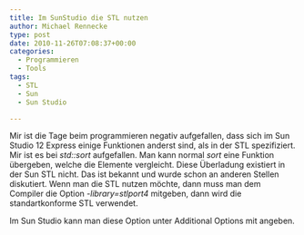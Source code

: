 ```yaml
---
title: Im SunStudio die STL nutzen
author: Michael Rennecke
type: post
date: 2010-11-26T07:08:37+00:00
categories:
  - Programmieren
  - Tools
tags:
  - STL
  - Sun
  - Sun Studio

---
```

Mir ist die Tage beim programmieren negativ aufgefallen, dass sich im Sun Studio 12 Express einige Funktionen anderst sind, als in der STL spezifiziert. Mir ist es bei _std::sort_ aufgefallen. Man kann normal _sort_ eine Funktion übergeben, welche die Elemente vergleicht. Diese Überladung existiert in der Sun STL nicht. Das ist bekannt und wurde schon an anderen Stellen diskutiert. Wenn man die STL nutzen möchte, dann muss man dem Compiler die Option _-library=stlport4_ mitgeben, dann wird die standartkonforme STL verwendet.

Im Sun Studio kann man diese Option unter Additional Options mit angeben.
